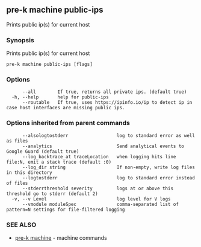 ## pre-k machine public-ips

Prints public ip(s) for current host

### Synopsis


Prints public ip(s) for current host

```
pre-k machine public-ips [flags]
```

### Options

```
      --all        If true, returns all private ips. (default true)
  -h, --help       help for public-ips
      --routable   If true, uses https://ipinfo.io/ip to detect ip in case host interfaces are missing public ips.
```

### Options inherited from parent commands

```
      --alsologtostderr                  log to standard error as well as files
      --analytics                        Send analytical events to Google Guard (default true)
      --log_backtrace_at traceLocation   when logging hits line file:N, emit a stack trace (default :0)
      --log_dir string                   If non-empty, write log files in this directory
      --logtostderr                      log to standard error instead of files
      --stderrthreshold severity         logs at or above this threshold go to stderr (default 2)
  -v, --v Level                          log level for V logs
      --vmodule moduleSpec               comma-separated list of pattern=N settings for file-filtered logging
```

### SEE ALSO
* [pre-k machine](pre-k_machine.md)	 - machine commands

